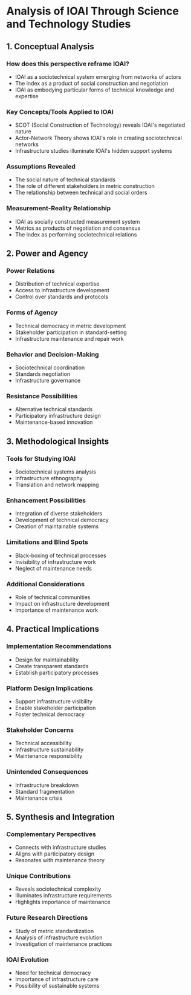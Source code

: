 # Analysis of IOAI Through Science and Technology Studies

## 1. Conceptual Analysis

### How does this perspective reframe IOAI?
- IOAI as a sociotechnical system emerging from networks of actors
- The index as a product of social construction and negotiation
- IOAI as embodying particular forms of technical knowledge and expertise

### Key Concepts/Tools Applied to IOAI
- SCOT (Social Construction of Technology) reveals IOAI's negotiated nature
- Actor-Network Theory shows IOAI's role in creating sociotechnical networks
- Infrastructure studies illuminate IOAI's hidden support systems

### Assumptions Revealed
- The social nature of technical standards
- The role of different stakeholders in metric construction
- The relationship between technical and social orders

### Measurement-Reality Relationship
- IOAI as socially constructed measurement system
- Metrics as products of negotiation and consensus
- The index as performing sociotechnical relations

## 2. Power and Agency

### Power Relations
- Distribution of technical expertise
- Access to infrastructure development
- Control over standards and protocols

### Forms of Agency
- Technical democracy in metric development
- Stakeholder participation in standard-setting
- Infrastructure maintenance and repair work

### Behavior and Decision-Making
- Sociotechnical coordination
- Standards negotiation
- Infrastructure governance

### Resistance Possibilities
- Alternative technical standards
- Participatory infrastructure design
- Maintenance-based innovation

## 3. Methodological Insights

### Tools for Studying IOAI
- Sociotechnical systems analysis
- Infrastructure ethnography
- Translation and network mapping

### Enhancement Possibilities
- Integration of diverse stakeholders
- Development of technical democracy
- Creation of maintainable systems

### Limitations and Blind Spots
- Black-boxing of technical processes
- Invisibility of infrastructure work
- Neglect of maintenance needs

### Additional Considerations
- Role of technical communities
- Impact on infrastructure development
- Importance of maintenance work

## 4. Practical Implications

### Implementation Recommendations
- Design for maintainability
- Create transparent standards
- Establish participatory processes

### Platform Design Implications
- Support infrastructure visibility
- Enable stakeholder participation
- Foster technical democracy

### Stakeholder Concerns
- Technical accessibility
- Infrastructure sustainability
- Maintenance responsibility

### Unintended Consequences
- Infrastructure breakdown
- Standard fragmentation
- Maintenance crisis

## 5. Synthesis and Integration

### Complementary Perspectives
- Connects with infrastructure studies
- Aligns with participatory design
- Resonates with maintenance theory

### Unique Contributions
- Reveals sociotechnical complexity
- Illuminates infrastructure requirements
- Highlights importance of maintenance

### Future Research Directions
- Study of metric standardization
- Analysis of infrastructure evolution
- Investigation of maintenance practices

### IOAI Evolution
- Need for technical democracy
- Importance of infrastructure care
- Possibility of sustainable systems 